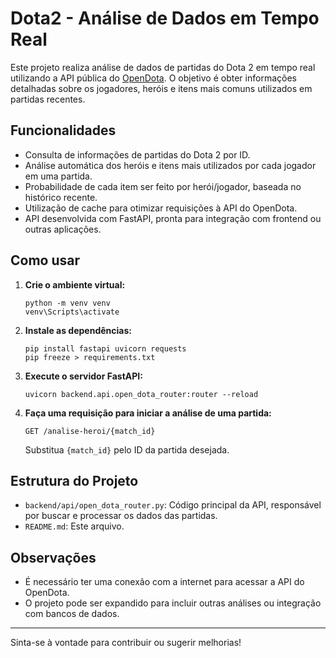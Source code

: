 # Dota2 - Análise de Dados em Tempo Real

Este projeto realiza análise de dados de partidas do Dota 2 em tempo real utilizando a API pública do [OpenDota](https://docs.opendota.com/). O objetivo é obter informações detalhadas sobre os jogadores, heróis e itens mais comuns utilizados em partidas recentes.

## Funcionalidades

- Consulta de informações de partidas do Dota 2 por ID.
- Análise automática dos heróis e itens mais utilizados por cada jogador em uma partida.
- Probabilidade de cada item ser feito por herói/jogador, baseada no histórico recente.
- Utilização de cache para otimizar requisições à API do OpenDota.
- API desenvolvida com FastAPI, pronta para integração com frontend ou outras aplicações.

## Como usar

1. **Crie o ambiente virtual:**
   ```
   python -m venv venv
   venv\Scripts\activate
   ```

2. **Instale as dependências:**
   ```
   pip install fastapi uvicorn requests
   pip freeze > requirements.txt
   ```

3. **Execute o servidor FastAPI:**
   ```
   uvicorn backend.api.open_dota_router:router --reload
   ```

4. **Faça uma requisição para iniciar a análise de uma partida:**
   ```
   GET /analise-heroi/{match_id}
   ```
   Substitua `{match_id}` pelo ID da partida desejada.

## Estrutura do Projeto

- `backend/api/open_dota_router.py`: Código principal da API, responsável por buscar e processar os dados das partidas.
- `README.md`: Este arquivo.

## Observações

- É necessário ter uma conexão com a internet para acessar a API do OpenDota.
- O projeto pode ser expandido para incluir outras análises ou integração com bancos de dados.

---

Sinta-se à vontade para contribuir ou sugerir melhorias!